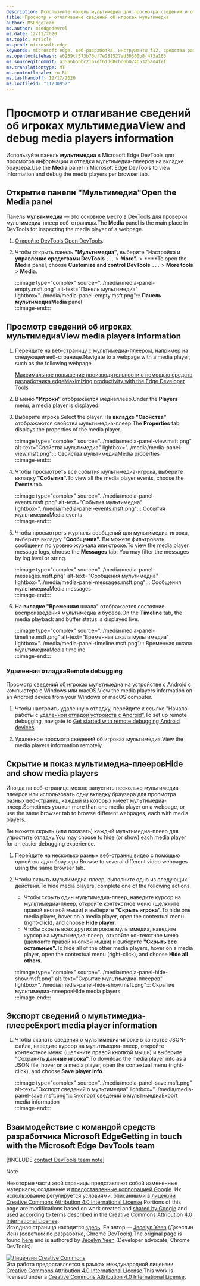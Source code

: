 ```yaml
---
description: Используйте панель мультимедиа для просмотра сведений и отлаки мультимедиа-плеер на вкладке браузера.
title: Просмотр и отлагивание сведений об игроках мультимедиа
author: MSEdgeTeam
ms.author: msedgedevrel
ms.date: 12/11/2020
ms.topic: article
ms.prod: microsoft-edge
keywords: microsoft edge, веб-разработка, инструменты f12, средства разработчика
ms.openlocfilehash: e6259cf573b76df7e281527ad30360b8f473a165
ms.sourcegitcommit: a35a6b5bbc21b7df61d08cbc6b074b5325ad4fef
ms.translationtype: MT
ms.contentlocale: ru-RU
ms.lasthandoff: 12/17/2020
ms.locfileid: "11230952"
---
```

# <span data-ttu-id="1b5a7-104">Просмотр и отлагивание сведений об игроках мультимедиа</span><span class="sxs-lookup"><span data-stu-id="1b5a7-104">View and debug media players information</span></span>  

<span data-ttu-id="1b5a7-105">Используйте панель **мультимедиа** в Microsoft Edge DevTools для просмотра информации и отладки мультимедиа-плееров на вкладке браузера.</span><span class="sxs-lookup"><span data-stu-id="1b5a7-105">Use the **Media** panel in Microsoft Edge DevTools to view information and debug the media players per browser tab.</span></span>  

## <span data-ttu-id="1b5a7-106">Открытие панели "Мультимедиа"</span><span class="sxs-lookup"><span data-stu-id="1b5a7-106">Open the Media panel</span></span>  

<span data-ttu-id="1b5a7-107">Панель **мультимедиа** — это основное место в DevTools для проверки мультимедиа-плеер веб-страницы.</span><span class="sxs-lookup"><span data-stu-id="1b5a7-107">The **Media** panel is the main place in DevTools for inspecting the media player of a webpage.</span></span>

1.  <span data-ttu-id="1b5a7-108">[Откройте DevTools.][DevtoolsGuideChromiumOpen]</span><span class="sxs-lookup"><span data-stu-id="1b5a7-108">[Open DevTools][DevtoolsGuideChromiumOpen].</span></span>  
1.  <span data-ttu-id="1b5a7-109">Чтобы открыть панель **"Мультимедиа",** выберите "Настройка и **управление средствами DevTools** `...`  >  **More".**  >  \*\*\*\*</span><span class="sxs-lookup"><span data-stu-id="1b5a7-109">To open the **Media** panel, choose **Customize and control DevTools** `...` > **More tools** > **Media**.</span></span>  
    
    :::image type="complex" source="../media/media-panel-empty.msft.png" alt-text="Панель мультимедиа" lightbox="../media/media-panel-empty.msft.png":::
       <span data-ttu-id="1b5a7-111">**Панель мультимедиа**</span><span class="sxs-lookup"><span data-stu-id="1b5a7-111">**Media** panel</span></span>  
    :::image-end:::  
    
## <span data-ttu-id="1b5a7-112">Просмотр сведений об игроках мультимедиа</span><span class="sxs-lookup"><span data-stu-id="1b5a7-112">View media players information</span></span>  

1.  <span data-ttu-id="1b5a7-113">Перейдите на веб-страницу с мультимедиа-плеером, например на следующей веб-странице.</span><span class="sxs-lookup"><span data-stu-id="1b5a7-113">Navigate to a webpage with a media player, such as the following webpage.</span></span>  
    
    [<span data-ttu-id="1b5a7-114">Максимальное повышение производительности с помощью средств разработчика edge</span><span class="sxs-lookup"><span data-stu-id="1b5a7-114">Maximizing productivity with the Edge Developer Tools</span></span>][BingVideosSearchViewDetailMidE0BA14EC0E0D18C06C8DE0BA14EC0E0D18C06C8]  
    
1.  <span data-ttu-id="1b5a7-115">В меню **"Игроки"** отображается медиаплеер.</span><span class="sxs-lookup"><span data-stu-id="1b5a7-115">Under the **Players** menu, a media player is displayed.</span></span>  
1.  <span data-ttu-id="1b5a7-116">Выберите игрока.</span><span class="sxs-lookup"><span data-stu-id="1b5a7-116">Select the player.</span></span>  <span data-ttu-id="1b5a7-117">На **вкладке "Свойства"** отображаются свойства мультимедиа-плеер.</span><span class="sxs-lookup"><span data-stu-id="1b5a7-117">The **Properties** tab displays the properties of the media player.</span></span>  
    
    :::image type="complex" source="../media/media-panel-view.msft.png" alt-text="Свойства мультимедиа" lightbox="../media/media-panel-view.msft.png":::
       <span data-ttu-id="1b5a7-119">Свойства мультимедиа</span><span class="sxs-lookup"><span data-stu-id="1b5a7-119">Media properties</span></span>  
    :::image-end:::  
    
1.  <span data-ttu-id="1b5a7-120">Чтобы просмотреть все события мультимедиа-игрока, выберите вкладку **"События".**</span><span class="sxs-lookup"><span data-stu-id="1b5a7-120">To view all the media player events, choose the **Events** tab.</span></span>  
    
    :::image type="complex" source="../media/media-panel-events.msft.png" alt-text="События мультимедиа" lightbox="../media/media-panel-events.msft.png":::
       <span data-ttu-id="1b5a7-122">События мультимедиа</span><span class="sxs-lookup"><span data-stu-id="1b5a7-122">Media events</span></span>  
    :::image-end:::  
    
1.  <span data-ttu-id="1b5a7-123">Чтобы просмотреть журналы сообщений для мультимедиа-игрока, выберите вкладку **"Сообщения".**  Вы можете фильтровать сообщения по уровню журнала или строке.</span><span class="sxs-lookup"><span data-stu-id="1b5a7-123">To view the media player message logs, choose the **Messages** tab.  You may filter the messages by log level or string.</span></span>  
    
    :::image type="complex" source="../media/media-panel-messages.msft.png" alt-text="Сообщения мультимедиа" lightbox="../media/media-panel-messages.msft.png":::
       <span data-ttu-id="1b5a7-125">Сообщения мультимедиа</span><span class="sxs-lookup"><span data-stu-id="1b5a7-125">Media messages</span></span>  
    :::image-end:::  
    
1.  <span data-ttu-id="1b5a7-126">На **вкладке "Временная** шкала" отображается состояние воспроизведения мультимедиа и буфера.</span><span class="sxs-lookup"><span data-stu-id="1b5a7-126">On the **Timeline** tab, the media playback and buffer status is displayed live.</span></span>  
    
    :::image type="complex" source="../media/media-panel-timeline.msft.png" alt-text="Временная шкала мультимедиа" lightbox="../media/media-panel-timeline.msft.png":::
       <span data-ttu-id="1b5a7-128">Временная шкала мультимедиа</span><span class="sxs-lookup"><span data-stu-id="1b5a7-128">Media timeline</span></span>  
    :::image-end:::  
    
### <span data-ttu-id="1b5a7-129">Удаленная отладка</span><span class="sxs-lookup"><span data-stu-id="1b5a7-129">Remote debugging</span></span>  

<span data-ttu-id="1b5a7-130">Просмотр сведений об игроках мультимедиа на устройстве с Android с компьютера с Windows или macOS.</span><span class="sxs-lookup"><span data-stu-id="1b5a7-130">View the media players information on an Android device from your Windows or macOS computer.</span></span>  

1.  <span data-ttu-id="1b5a7-131">Чтобы настроить удаленную отладку, перейдите к ссылке "Начало работы с [удаленной отладой устройств с Android".][DevtoolsGuideChromiumRemoteDebuggingIndex]</span><span class="sxs-lookup"><span data-stu-id="1b5a7-131">To set up remote debugging, navigate to [Get started with remote debugging Android devices][DevtoolsGuideChromiumRemoteDebuggingIndex].</span></span>  
1.  <span data-ttu-id="1b5a7-132">Удаленное просмотр сведений об игроках мультимедиа.</span><span class="sxs-lookup"><span data-stu-id="1b5a7-132">View the media players information remotely.</span></span>  
    
    <!-- TODO: recreate image using an Android device -->  
    <!--  
    :::image type="complex" source="../media/media-panel-remote-debug.msft.png" alt-text="Remote debugging" lightbox="../media/media-panel-remote-debug.msft.png":::
       Remote debugging  
    :::image-end:::  
    -->  
    
## <span data-ttu-id="1b5a7-133">Скрытие и показ мультимедиа-плееров</span><span class="sxs-lookup"><span data-stu-id="1b5a7-133">Hide and show media players</span></span>  

<span data-ttu-id="1b5a7-134">Иногда на веб-странице можно запустить несколько мультимедиа-плееров или использовать одну вкладку браузера для просмотра разных веб-страниц, каждый из которых имеет мультимедиа-плеер.</span><span class="sxs-lookup"><span data-stu-id="1b5a7-134">Sometimes you run more than one media player on a webpage, or use the same browser tab to browse different webpages, each with media players.</span></span>

<span data-ttu-id="1b5a7-135">Вы можете скрыть \(или показать\) каждый мультимедиа-плеер для упростить отладку.</span><span class="sxs-lookup"><span data-stu-id="1b5a7-135">You may choose to hide \(or show\) each media player for an easier debugging experience.</span></span>  

1.  <span data-ttu-id="1b5a7-136">Перейдите на несколько разных веб-страниц видео с помощью одной вкладки браузера.</span><span class="sxs-lookup"><span data-stu-id="1b5a7-136">Browse to several different video webpages using the same browser tab.</span></span>  
1.  <span data-ttu-id="1b5a7-137">Чтобы скрыть мультимедиа-плеер, выполните одно из следующих действий.</span><span class="sxs-lookup"><span data-stu-id="1b5a7-137">To hide media players, complete one of the following actions.</span></span>  
    *   <span data-ttu-id="1b5a7-138">Чтобы скрыть один мультимедиа-плеер, наведите курсор на мультимедиа-плеер, откройте контекстное меню \(щелкните правой кнопкой мыши\) и выберите **"Скрыть игрока".**</span><span class="sxs-lookup"><span data-stu-id="1b5a7-138">To hide one media player, hover on a media player, open the contextual menu \(right-click\), and choose **Hide player**.</span></span>  
    *   <span data-ttu-id="1b5a7-139">Чтобы скрыть всех других игроков мультимедиа, наведите курсор на мультимедиа-плеер, откройте контекстное меню \(щелкните правой кнопкой мыши\) и выберите **"Скрыть все остальные".**</span><span class="sxs-lookup"><span data-stu-id="1b5a7-139">To hide all of the other media players, hover on a media player, open the contextual menu \(right-click\), and choose **Hide all others**.</span></span>  
    
    :::image type="complex" source="../media/media-panel-hide-show.msft.png" alt-text="Скрытие мультимедиа-плееров" lightbox="../media/media-panel-hide-show.msft.png":::
       <span data-ttu-id="1b5a7-141">Скрытие мультимедиа-плееров</span><span class="sxs-lookup"><span data-stu-id="1b5a7-141">Hide media players</span></span>  
    :::image-end:::  
    
## <span data-ttu-id="1b5a7-142">Экспорт сведений о мультимедиа-плеере</span><span class="sxs-lookup"><span data-stu-id="1b5a7-142">Export media player information</span></span>  

1.  <span data-ttu-id="1b5a7-143">Чтобы скачать сведения о мультимедиа-игроке в качестве JSON-файла, наведите курсор на мультимедиа-плеер, откройте контекстное меню \(щелкните правой кнопкой мыши\) и выберите "Сохранить **данные игрока".**</span><span class="sxs-lookup"><span data-stu-id="1b5a7-143">To download the media player info as a JSON file, hover on a media player, open the contextual menu \(right-click\), and choose **Save player info**.</span></span>  
    
    :::image type="complex" source="../media/media-panel-save.msft.png" alt-text="Экспорт сведений о мультимедиа" lightbox="../media/media-panel-save.msft.png":::
       <span data-ttu-id="1b5a7-145">Экспорт сведений о мультимедиа</span><span class="sxs-lookup"><span data-stu-id="1b5a7-145">Export media information</span></span>  
    :::image-end:::  
    
## <span data-ttu-id="1b5a7-146">Взаимодействие с командой средств разработчика Microsoft Edge</span><span class="sxs-lookup"><span data-stu-id="1b5a7-146">Getting in touch with the Microsoft Edge DevTools team</span></span>  

[!INCLUDE [contact DevTools team note](../includes/contact-devtools-team-note.md)]  

<!-- links -->  

[DevtoolsGuideChromiumOpen]: ../open/index.md "Откройте Microsoft Edge (Chromium) DevTools | Документы Майкрософт"  

[DevtoolsGuideChromiumRemoteDebuggingIndex]: ../remote-debugging/index.md "Начало работы с удаленной отладой устройств с Android | Документы Майкрософт"  

[BingVideosSearchViewDetailMidE0BA14EC0E0D18C06C8DE0BA14EC0E0D18C06C8]: https://www.bing.com/videos/search?view=detail&mid=DE0BA14EC0E0D18C06C8DE0BA14EC0E0D18C06C8 "Максимальное увеличение производительности с помощью средств разработчика edge | Видео Bing"  

> [!NOTE]
> <span data-ttu-id="1b5a7-150">Некоторые части этой страницы представляют собой измененные материалы, созданные и [предоставленные корпорацией Google][GoogleSitePolicies]. Их использование регулируется условиями, описанными в [лицензии Creative Commons Attribution 4.0 International License][CCA4IL].</span><span class="sxs-lookup"><span data-stu-id="1b5a7-150">Portions of this page are modifications based on work created and [shared by Google][GoogleSitePolicies] and used according to terms described in the [Creative Commons Attribution 4.0 International License][CCA4IL].</span></span>  
> <span data-ttu-id="1b5a7-151">Исходная страница находится [здесь](https://developers.google.com/web/tools/chrome-devtools/media-panel/index). Ее автор — [Jecelyn Yeen][JecelynYeen] (Джеслин Йен) \(советник по разработке, Chrome DevTools\).</span><span class="sxs-lookup"><span data-stu-id="1b5a7-151">The original page is found [here](https://developers.google.com/web/tools/chrome-devtools/media-panel/index) and is authored by [Jecelyn Yeen][JecelynYeen] \(Developer advocate, Chrome DevTools\).</span></span>  

[![Лицензия Creative Commons][CCby4Image]][CCA4IL]  
<span data-ttu-id="1b5a7-153">Эта работа предоставляется в рамках международной лицензии [Creative Commons Attribution 4.0 International License][CCA4IL].</span><span class="sxs-lookup"><span data-stu-id="1b5a7-153">This work is licensed under a [Creative Commons Attribution 4.0 International License][CCA4IL].</span></span>  

[CCA4IL]: https://creativecommons.org/licenses/by/4.0  
[CCby4Image]: https://i.creativecommons.org/l/by/4.0/88x31.png  
[GoogleSitePolicies]: https://developers.google.com/terms/site-policies  
[JecelynYeen]: https://developers.google.com/web/resources/contributors/jecelynyeen  

